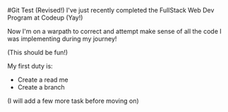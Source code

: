 
#Git Test (Revised!)
I've just recently completed the FullStack Web Dev Program at Codeup (Yay!)

Now I'm on a warpath to correct and attempt make sense of all the code I was implementing during my journey!

(This should be fun!)

My first duty is:
- Create a read me
- Create a branch

(I will add a few more task before moving on)

